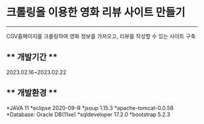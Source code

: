 # 크롤링을 이용한 영화 리뷰 사이트 만들기
---
CGV홈페이지를 크롤링하여 영화 정보를 가져오고, 리뷰를 작성할 수 있는 사이트 구축


** 개발기간 **
---
2023.02.16~2023.02.22



** 개발환경 **
---
*JAVA 11
*eclipse 2020-09-R
*jsoup 1.15.3
*apache-tomcat-0.0.58
*Database: Oracle DB(11xe)
*sqldeveloper 17.2.0
*bootstrap 5.2.3
